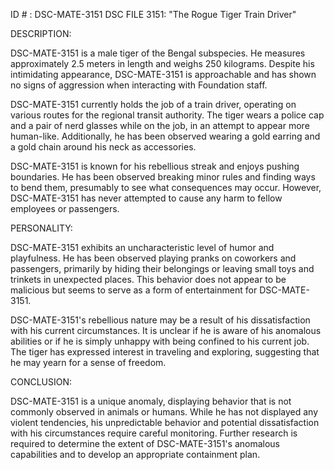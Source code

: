 ID # : DSC-MATE-3151
DSC FILE 3151: "The Rogue Tiger Train Driver"

DESCRIPTION: 

DSC-MATE-3151 is a male tiger of the Bengal subspecies. He measures approximately 2.5 meters in length and weighs 250 kilograms. Despite his intimidating appearance, DSC-MATE-3151 is approachable and has shown no signs of aggression when interacting with Foundation staff.

DSC-MATE-3151 currently holds the job of a train driver, operating on various routes for the regional transit authority. The tiger wears a police cap and a pair of nerd glasses while on the job, in an attempt to appear more human-like. Additionally, he has been observed wearing a gold earring and a gold chain around his neck as accessories.

DSC-MATE-3151 is known for his rebellious streak and enjoys pushing boundaries. He has been observed breaking minor rules and finding ways to bend them, presumably to see what consequences may occur. However, DSC-MATE-3151 has never attempted to cause any harm to fellow employees or passengers.

PERSONALITY: 

DSC-MATE-3151 exhibits an uncharacteristic level of humor and playfulness. He has been observed playing pranks on coworkers and passengers, primarily by hiding their belongings or leaving small toys and trinkets in unexpected places. This behavior does not appear to be malicious but seems to serve as a form of entertainment for DSC-MATE-3151.

DSC-MATE-3151's rebellious nature may be a result of his dissatisfaction with his current circumstances. It is unclear if he is aware of his anomalous abilities or if he is simply unhappy with being confined to his current job. The tiger has expressed interest in traveling and exploring, suggesting that he may yearn for a sense of freedom.

CONCLUSION: 

DSC-MATE-3151 is a unique anomaly, displaying behavior that is not commonly observed in animals or humans. While he has not displayed any violent tendencies, his unpredictable behavior and potential dissatisfaction with his circumstances require careful monitoring. Further research is required to determine the extent of DSC-MATE-3151's anomalous capabilities and to develop an appropriate containment plan.